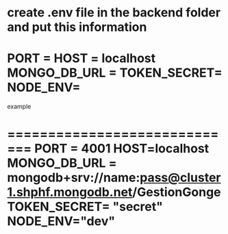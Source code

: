 create .env file in the backend folder 
and put this information
====================================================================
PORT =
HOST = localhost
MONGO_DB_URL = 
TOKEN_SECRET= 
NODE_ENV=
============================================================================
example 

=============================
PORT = 4001
HOST=localhost
MONGO_DB_URL = mongodb+srv://name:pass@cluster1.shphf.mongodb.net/GestionGonge
TOKEN_SECRET= "secret"
NODE_ENV="dev"
==============================
